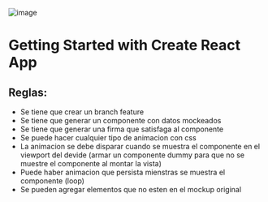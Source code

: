 ![image](https://user-images.githubusercontent.com/62289056/226359280-38dc4a7d-d547-4a70-aee1-bcf6fa6134a3.png)

# Getting Started with Create React App

## Reglas:

- Se tiene que crear un branch feature
- Se tiene que generar un componente con datos mockeados 
- Se tiene que generar una firma que satisfaga al componente
- Se puede hacer cualquier tipo de animacion con css
- La animacion se debe disparar cuando se muestra el componente en el viewport del devide (armar un componente dummy para que no se muestre el componente al montar la vista)
- Puede haber animacion que persista mienstras se muestra el componente (loop)
- Se pueden agregar elementos que no esten en el mockup original

